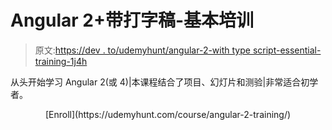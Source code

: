 # Angular 2+带打字稿-基本培训

> 原文:[https://dev . to/udemyhunt/angular-2-with type script-essential-training-1j4h](https://dev.to/udemyhunt/angular-2-with-typescript-essential-training-1j4h)

从头开始学习 Angular 2(或 4)|本课程结合了项目、幻灯片和测验|非常适合初学者。

<center>
[Enroll](https://udemyhunt.com/course/angular-2-training/)
</center>